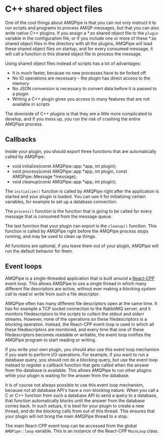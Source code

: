 # C++ shared object files

One of the cool things about AMQPipe is that you can not only instruct it to
run scripts and programs to process AMQP messages, but that you can also write
native C++ plugins. If you assign a *.so shared object file to the `plugin` 
variable in the configuration file, or if you include one or more of these *.so
shared object files in the directory with all the plugins, AMQPipe will load
these shared object files on startup, and for every consumed message, it will 
call a function in this shared object file to process the message.

Using shared object files instead of scripts has a lot of advantages:

* It is much faster, because no new processes have to be forked off
* No IO operations are necessary - the plugin has direct access to the memory
* No JSON conversion is necessary to convert data before it is passed to a plugin
* Writing a C++ plugin gives you access to many features that are not available in scripts

The downside of C++ plugins is that they are a little more complicated to develop,
and if you mess up, you run the risk of crashing the entire AMQPipe process.


## Callbacks

Inside your plugin, you should export three functions that are automatically
called by AMQPipe:

* void initialize(const AMQPipe::app *app, int plugin);
* void process(const AMQPipe::app *app, int plugin, const AMQPipe::Message *message);
* void cleanup(const AMQPipe::app *app, int plugin);

The `initialize()` function is called by AMQPipe right after the application
is started and your plugin is loaded. You can use it for initializing certain 
variables, for example to set up a database connection.

The `process()` function is the function that is going to be called for every
message that is consumed from the message queue.

The last function that your plugin can export is the `cleanup()` function.
This function is called by AMQPipe right before the AMQPipe process stops 
running, and may be used to clean up things.

All functions are optional, if you leave them out of your plugin, AMQPipe
will run the default behavior for them.


## Event loops

AMQPipe is a single-threaded application that is built around a 
[React-CPP](http://www.react-cpp.com) event loop. This allows AMQPipe to use
a single thread in which many different file descriptors are active, without ever 
making a blocking system call to read or write from such a file descriptor.

AMQPipe often has many different file descriptors open at the same time. It
has for example a TCP socket connection to the RabbitMQ server, and it monitors
filedescriptors to the scripts to collect the stdout and stderr 
streams. However, none of the operations on these filedescriptors is a blocking
operation. Instead, the React-CPP event loop is used in which all these 
filedescriptors are monitored, and every time that one of these filedescriptors 
becomes readable or writable, the event loop notifies the AMQPipe program to 
start reading or writing.

If you write your own plugin, you should also use this event loop mechanism if 
you want to perform I/O operations. For example, if you want to run a database
query, you should not do a blocking query, but use the event loop instead to
register a callback function that gets called when the answer from the database 
is available. This allows AMQPipe to run other plugins while your plugin is
waiting for the answer from the database.

It is of course not always possible to use this event loop mechanism, because not
all database API's have a non-blocking nature. When you call a C or C++ function 
from such a database API to send a query to a database, that function automatically 
blocks until the answer from the database comes back. In such setups, it is best 
for your plugin to create a new thread, and do the blocking calls from out of 
this thread. This ensures that your plugin will not bring the main AMQPipe 
thread to a stop.

The main React-CPP event loop can be accessed from the global `AMQPipe::loop` 
variable. This is an instance of the React-CPP `MainLoop` class.

